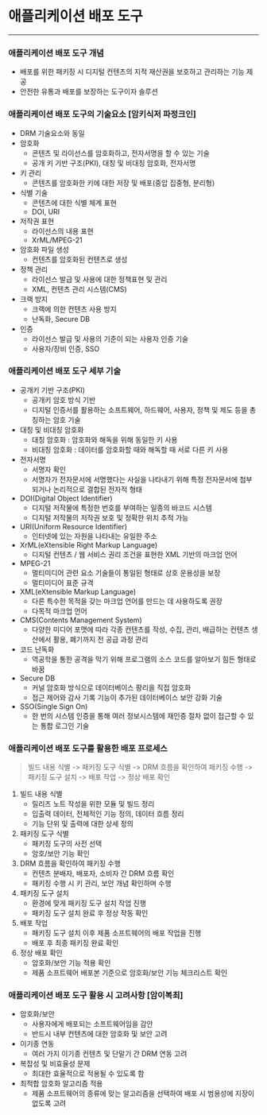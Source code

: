 # 애플리케이션 배포 도구

---

### 애플리케이션 배포 도구 개념
- 배포를 위한 패키징 시 디지털 컨텐츠의 지적 재산권을 보호하고 관리하는 기능 제공
- 안전한 유통과 배포를 보장하는 도구이자 솔루션

### 애플리케이션 배포 도구의 기술요소 [암키식저 파정크인]
- DRM 기술요소와 동일
- 암호화
  - 콘텐츠 및 라이선스를 암호화하고, 전자서명을 할 수 있는 기술
  - 공개 키 기반 구조(PKI), 대칭 및 비대칭 암호화, 전자서명
- 키 관리
  - 콘텐츠를 암호화한 키에 대한 저장 및 배포(중압 집중형, 분리형)
- 식별 기술
  - 콘텐츠에 대한 식별 체계 표현
  - DOI, URI
- 저작권 표현
  - 라이선스의 내용 표현
  - XrML/MPEG-21
- 암호화 파일 생성
  - 컨텐츠를 암호화된 컨텐츠로 생성
- 정책 관리
  - 라이선스 발급 및 사용에 대한 정책표현 및 관리
  - XML, 컨텐츠 관리 시스템(CMS)
- 크랙 방지
  - 크랙에 의한 컨텐츠 사용 방지
  - 난독화, Secure DB
- 인증
  - 라이선스 발급 및 사용의 기준이 되는 사용자 인증 기술
  - 사용자/장비 인증, SSO

### 애플리케이션 배포 도구 세부 기술
- 공개키 기반 구조(PKI)
  - 공개키 암호 방식 기반
  - 디지털 인증서를 활용하는 소프트웨어, 하드웨어, 사용자, 정책 및 제도 등을 총칭하는 암호 기술
- 대칭 및 비대칭 암호화
  - 대칭 암호화 : 암호화와 해독을 위해 동일한 키 사용
  - 비대칭 암호화 : 데이터를 암호화할 때와 해독할 때 서로 다른 키 사용
- 전자서명
  - 서명자 확인
  - 서명자가 전자문서에 서명했다는 사실을 나타내기 위해 특정 전자문서에 첨부되거나 논리적으로 결합된 전자적 형태
- DOI(Digital Object Identifier)
  - 디지털 저작물에 특정한 번호를 부여하는 일종의 바코드 시스템
  - 디지털 저작물의 저작권 보호 및 정확한 위치 추적 가능
- URI(Uniform Resource Identifier)
  - 인터넷에 있는 자원을 나타내는 유일한 주소
- XrML(eXtensible Right Markup Language)
  - 디지털 컨텐츠 / 웹 서비스 권리 조건을 표현한 XML 기반의 마크업 언어
- MPEG-21 
  - 멀티미디어 관련 요소 기술들이 통일된 형태로 상호 운용성을 보장
  - 멀티미디어 표준 규격
- XML(eXtensible Markup Language)
  - 다른 특수한 목적을 갖는 마크업 언어를 만드는 데 사용하도록 권장
  - 다목적 마크업 언어
- CMS(Contents Management System)
  - 다양한 미디어 포맷에 따라 각종 컨텐츠를 작성, 수집, 관리, 배급하는 컨텐츠 생산에서 활용, 폐기까지 전 공급 과정 관리
- 코드 난독화
  - 역공학을 통한 공격을 막기 위해 프로그램의 소스 코드를 알아보기 힘든 형태로 바꿈
- Secure DB
  - 커널 암호화 방식으로 데이터베이스 팡리을 직접 암호화
  - 접근 제어와 감사 기록 기능이 추가된 데이터베이스 보안 강화 기술
- SSO(Single Sign On)
  - 한 번의 시스템 인증을 통해 여러 정보시스템에 재인증 절차 없이 접근할 수 있는 통합 로그인 기술

### 애플리케이션 배포 도구를 활용한 배포 프로세스
> 빌드 내용 식별 -> 패키징 도구 식별 -> DRM 흐름을 확인하여 패키징 수행 -> 패키징 도구 설치 -> 배포 작업 -> 정상 배포 확인
1. 빌드 내용 식별
   - 릴리즈 노트 작성을 위한 모듈 및 빌드 정리
   - 입출력 데이터, 전체적인 기능 정의, 데이터 흐름 정리
   - 기능 단위 및 출력에 대한 상세 정의
2. 패키징 도구 식별
   - 패키징 도구의 사전 선택
   - 암호/보안 기능 확인
3. DRM 흐름을 확인하여 패키징 수행
   - 컨텐츠 분배자, 배포자, 소비자 간 DRM 흐름 확인
   - 패키징 수행 시 키 관리, 보안 개념 확인하며 수행
4. 패키징 도구 설치 
   - 환경에 맞게 패키징 도구 설치 작업 진행
   - 패키징 도구 설치 완료 후 정상 작동 확인
5. 배포 작업
   - 패키징 도구 설치 이후 제품 소프트웨어의 배포 작업을 진행
   - 배포 후 최종 패키징 완료 확인
6. 정상 배포 확인
   - 암호화/보안 기능 적용 확인
   - 제품 소프트웨어 배포본 기준으로 암호화/보안 기능 체크리스트 확인

### 애플리케이션 배포 도구 활용 시 고려사항 [암이복최]
- 암호화/보안
  - 사용자에게 배포되는 소프트웨어임을 감안
  - 반드시 내부 컨텐츠에 대한 암호화 및 보안 고려
- 이기종 연동
  - 여러 가지 이기종 컨텐츠 및 단말기 간 DRM 연동 고려
- 복잡성 및 비효율성 문제
  - 최대한 효율적으로 적용될 수 있도록 함
- 최적합 암호화 알고리즘 적용
  - 제품 소프트웨어의 종류에 맞는 알고리즘을 선택하여 배포 시 범용성에 지장이 없도록 고려

